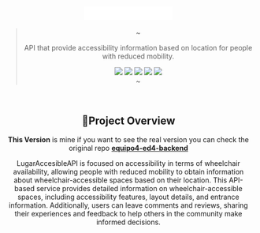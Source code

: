 <div align="center">

<img src="/public/assets/logo/logo.svg" width="180"/>

> ~
>
> <p>API that provide accessibility information based on location for people with reduced mobility.</p>
> <img src="https://img.shields.io/badge/node.js-6DA55F?style=for-the-badge&logo=node.js&logoColor=white">
> <img src="https://img.shields.io/badge/fastify-%23000000.svg?style=for-the-badge&logo=fastify&logoColor=white">
> <img src="https://img.shields.io/badge/typescript-%23007ACC.svg?style=for-the-badge&logo=typescript&logoColor=white">
> <img src="https://img.shields.io/badge/MongoDB-%234ea94b.svg?style=for-the-badge&logo=mongodb&logoColor=white">
> <img src="https://img.shields.io/badge/-Swagger-%23Clojure?style=for-the-badge&logo=swagger&logoColor=white">
> <br/>
> ~



<br>

## 📑Project Overview

**This Version** is mine if you want to see the real version you can check the original repo **[equipo4-ed4-backend](https://github.com/lemcok/equipo4-ed4-backend/tree/main)**

LugarAccesibleAPI is focused on accessibility in terms of wheelchair availability, allowing people with reduced mobility to obtain information about wheelchair-accessible spaces based on their location. This API-based service provides detailed information on wheelchair-accessible spaces, including accessibility features, layout details, and entrance information. Additionally, users can leave comments and reviews, sharing their experiences and feedback to help others in the community make informed decisions.

##

<br>

</div>


